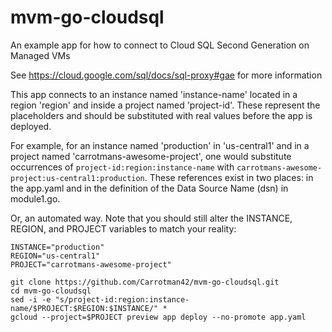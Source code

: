 # mvm-go-cloudsql
An example app for how to connect to Cloud SQL Second Generation on Managed VMs

See https://cloud.google.com/sql/docs/sql-proxy#gae for more information

This app connects to an instance named 'instance-name' located in a region
'region' and inside a project named 'project-id'. These represent the
placeholders and should be substituted with real values before the app is
deployed.

For example, for an instance named 'production' in 'us-central1' and in a project
named 'carrotmans-awesome-project', one would substitute occurrences of
`project-id:region:instance-name` with
`carrotmans-awesome-project:us-central1:production`. These references exist in two
places: in the app.yaml and in the definition of the Data Source Name (dsn) in
module1.go.

Or, an automated way. Note that you should still alter the INSTANCE, REGION, and
PROJECT variables to match your reality:

    INSTANCE="production"
    REGION="us-central1"
    PROJECT="carrotmans-awesome-project"
    
    git clone https://github.com/Carrotman42/mvm-go-cloudsql.git
    cd mvm-go-cloudsql
    sed -i -e "s/project-id:region:instance-name/$PROJECT:$REGION:$INSTANCE/" *
    gcloud --project=$PROJECT preview app deploy --no-promote app.yaml
